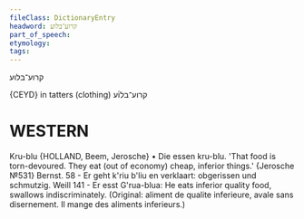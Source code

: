 ```yaml
---
fileClass: DictionaryEntry
headword: קרוע־בלוע
part_of_speech: 
etymology: 
tags: 
---
```

קרוע־בלוע

{CEYD}
in tatters (clothing)	קרוע־בלו֜ע

WESTERN
========

Kru-blu {HOLLAND, Beem, Jerosche}
	•	Die essen kru-blu. 'That food is torn-devoured. They eat (out of economy) cheap, inferior things.' {Jerosche №531}
Bernst. 58 - Er geht k'riu b'liu en verklaart: obgerissen und schmutzig.
Weill 141 - Er esst G'rua-blua: He eats inferior quality food, swallows indiscriminately. (Original: aliment de qualite inferieure, avale sans disernement. Il mange des aliments inferieurs.)